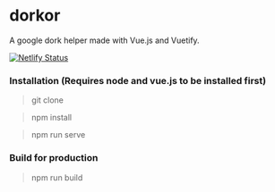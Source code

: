 # dorkor
A google dork helper made with Vue.js and Vuetify.

[![Netlify Status](https://api.netlify.com/api/v1/badges/a326dd0a-5335-4eef-b1e1-403bddc642fa/deploy-status)](https://app.netlify.com/sites/dorkor/deploys)

### Installation (Requires node and vue.js to be installed first)

> git clone <url>

> npm install

> npm run serve


### Build for production

> npm run build

